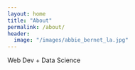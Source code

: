 ```yaml
---
layout: home
title: "About"
permalink: /about/
header:
  image: "/images/abbie_bernet_la.jpg"
---
```


Web Dev + Data Science
